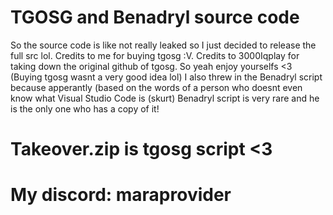 # TGOSG and Benadryl source code
So the source code is like not really leaked so I just decided to release the full src lol. Credits to me for buying tgosg :V. Credits to 3000Iqplay for taking down the original github of tgosg. So yeah enjoy yourselfs <3 (Buying tgosg wasnt a very good idea lol)
I also threw in the Benadryl script because apperantly (based on the words of a person who doesnt even know what Visual Studio Code is (skurt) Benadryl script is very rare and he is the only one who has a copy of it! 

# Takeover.zip is tgosg script <3

# My discord: maraprovider
